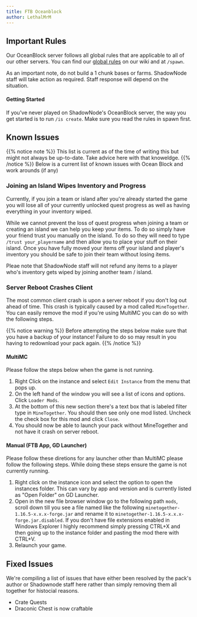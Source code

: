 ```yaml
---
title: FTB Oceanblock
author: LethalMrM
---
```


## Important Rules

Our OceanBlock server follows all global rules that are applicable to all of our other servers. You can find our [global rules](/rules) on our wiki and at `/spawn`.

As an important note, do not build a 1 chunk bases or farms. ShadowNode staff will take action as required. Staff response will depend on the situation.

#### Getting Started

If you've never played on ShadowNode's OceanBlock server, the way you get started is to run `/is create`. Make sure you read the rules in spawn first.

## Known Issues

{{% notice note %}}
This list is current as of the time of writing this but might not always be up-to-date. Take advice here with that knoweldge.
{{% /notice %}}
Below is a current list of known issues with Ocean Block and work arounds (if any)

### Joining an Island Wipes Inventory and Progress

Currently, if you join a team or island after you're already started the game you will lose all of your currently unlocked quest progress as well as having everything in your inventory wiped.

While we cannot prevent the loss of quest progress when joining a team or creating an island we can help you keep your items. To do so simply have your friend trust you manually on the island. To do so they will need to type `/trust your_playername` and then allow you to place your stuff on their island. Once you have fully moved your items off your island and player's inventory you should be safe to join their team without losing items.

Pleae note that ShadowNode staff will not refund any items to a player who's inventory gets wiped by joining another team / island.

### Server Reboot Crashes Client

The most common client crash is upon a server reboot if you don't log out ahead of time. This crash is typically caused by a mod called `MineTogether`. You can easily remove the mod if you're using MultiMC you can do so with the following steps.

{{% notice warning %}}
Before attempting the steps below make sure that you have a backup of your instance! Failure to do so may result in you having to redownload your pack again.
{{% /notice %}}

#### MultiMC

Please follow the steps below when the game is not running.

1. Right Click on the instance and select `Edit Instance` from the menu that pops up.
2. On the left hand of the window you will see a list of icons and options. Click `Loader Mods`.
3. At the bottom of this new section there's a text box that is labeled filter type in `MineTogether`. You should then see only one mod listed. Uncheck the check box for this mod and click `Close`.
4. You should now be able to launch your pack without MineTogether and not have it crash on server reboot.

#### Manual (FTB App, GD Launcher)

Please follow these diretions for any launcher other than MultiMC please follow the following steps. While doing these steps ensure the game is not currently running.

1. Right click on the instance icon and select the option to open the instances folder. This can vary by app and version and is currently listed as "Open Folder" on GD Launcher.
2. Open in the new file browser window go to the following path `mods`, scroll down till you see a file named like the following `minetogether-1.16.5-x.x.x-forge.jar` and rename it to `minetogether-1.16.5-x.x.x-forge.jar.disabled`.
If you don't have file extensions enabled in Windows Explorer I highly recommend simply pressing CTRL+X and then going up to the instance folder and pasting the mod there with CTRL+V.
3. Relaunch your game.

## Fixed Issues

We're compiling a list of issues that have either been resolved by the pack's author or Shadownode staff here rather than simply removing them all together for histocial reasons.

* Crate Quests
* Draconic Chest is now craftable
